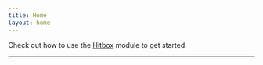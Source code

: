 ```yaml
---
title: Home
layout: home
---
```


Check out how to use the [Hitbox] module to get started.

----

[Hitbox]: ../Hitbox.html
